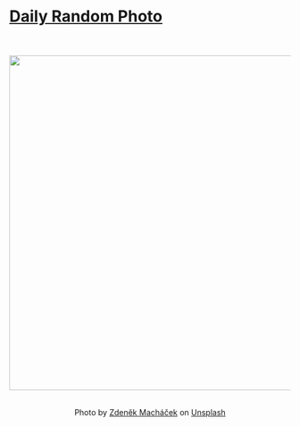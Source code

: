 # [Daily Random Photo](https://www.dailyrandomphoto.com/)

<div align="center">
  <br>
  <br>
  <a href="https://www.dailyrandomphoto.com/p/2024/2024-07-28/"><img src="https://images.unsplash.com/photo-1720016109297-634ddb636397?crop=entropy&cs=tinysrgb&fit=max&fm=jpg&ixid=M3w3NzUwOHwwfDF8cmFuZG9tfHx8fHx8fHx8MTcyMjEyNzA5MHw&ixlib=rb-4.0.3&q=80&w=1080" width="600px"></a>
  <br>
  <br>
  <p class="has-text-grey">Photo by <a href="https://unsplash.com/@zmachacek?utm_source=Daily%20Random%20Photo&amp;utm_medium=referral" target="_blank" rel="noopener noreferrer">Zdeněk Macháček</a> on <a href="https://unsplash.com/photos/a-clock-tower-in-the-middle-of-a-forest-under-a-cloudy-sky-B3rwdmrRHUU?utm_source=Daily%20Random%20Photo&amp;utm_medium=referral" target="_blank" rel="noopener noreferrer">Unsplash</a></p>
</div>
